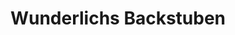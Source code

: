 ---
title: "Wunderlichs Backstuben"
url: /auerbach/wunderlichs-backstuben-reumtengruener-strasse/
shop: Bäckerei
---